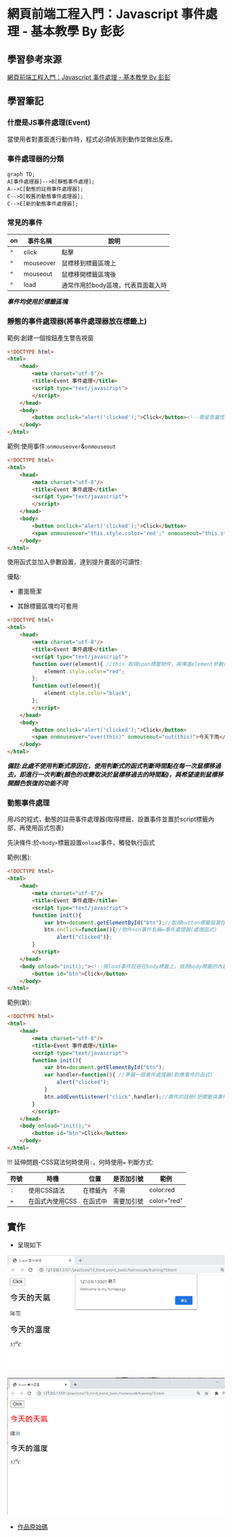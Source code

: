 # 網頁前端工程入門：Javascript 事件處理 - 基本教學 By 彭彭

## 學習參考來源

[網頁前端工程入門：Javascript 事件處理 - 基本教學 By 彭彭](https://www.youtube.com/watch?v=BPdQ-C5jP74&list=PL-g0fdC5RMbpqZ0bmvJTgVTS4tS3txRVp&index=20)

## 學習筆記

### 什麼是JS事件處理(Event)

當使用者對畫面進行動作時，程式必須偵測到動作並做出反應。

### 事件處理器的分類

```mermaid
graph TD;
A[事件處理器]-->B[靜態事件處理];
A-->C[動態的註冊事件處理器];
C-->D[較舊的動態事件處理器];
C-->E[新的動態事件處理器];
```

### 常見的事件

on|事件名稱|說明
---|---|---|
^|click|點擊
^|mouseover|鼠標移到標籤區塊上
^|mouseout|鼠標移開標籤區塊後
^|load|通常作用於body區塊，代表頁面載入時

***事件均使用於標籤區塊***

### 靜態的事件處理器(將事件處理器放在標籤上)

範例:創建一個按鈕產生警告視窗

```html
<!DOCTYPE html>
<html>
    <head>
        <meta charset="utf-8"/>
        <title>Event 事件處理</title>
        <script type="text/javascript">
        </script>
    </head>
    <body>
        <button onclick="alert('clicked');">Click</button><!--需留意屬性內如需要設置兩次引號，需交替使用(雙引號與單引號)，以免產生狀況-->
    </body>
</html>
```

範例:使用事件:`onmouseover`&`onmouseout`

```html
<!DOCTYPE html>
<html>
    <head>
        <meta charset="utf-8"/>
        <title>Event 事件處理</title>
        <script type="text/javascript">
        </script>
    </head>
    <body>
        <button onclick="alert('clicked');">Click</button>
        <span onmouseover="this.style.color='red';" onmouseout="this.style.color='black';">今天下雨</span><!--this代表標籤span物件；修改物件的css-->
    </body>
</html>
```

使用函式並加入參數設置，達到提升畫面的可讀性:

優點:

- 畫面簡潔

- 其餘標籤區塊均可套用

```html
<!DOCTYPE html>
<html>
    <head>
        <meta charset="utf-8"/>
        <title>Event 事件處理</title>
        <script type="text/javascript">
        function over(element){ //this 取得span標籤物件，再傳進element參數內
            element.style.color="red";
        };
        function out(element){
            element.style.color="black";
        };
        </script>
    </head>
    <body>
        <button onclick="alert('clicked');">Click</button>
        <span onmouseover="over(this)" onmouseout="out(this)">今天下雨</span>
    </body>
</html>
```

***備註:此處不使用判斷式原因在，使用判斷式的函式判斷時間點在每一次鼠標移過去，即進行一次判斷(顏色的改變取決於鼠標移過去的時間點)，與希望達到鼠標移開顏色恢復的功能不同***

### 動態事件處理

用JS的程式，動態的註冊事件處理器(取得標籤、設置事件並置於script標籤內部，再使用函式包裹)

先決條件:於`<body>`標籤設置`onload`事件，觸發執行函式

範例(舊):

```html
<!DOCTYPE html>
<html>
    <head>
        <meta charset="utf-8"/>
        <title>Event 事件處理</title>
        <script type="text/javascript">
        function init(){
            var btn=document.getElementById("btn");//取得button標籤設置在btn物件上
            btn.onclick=function(){//物件+on事件名稱=事件處理器(處理函式)
                alert("clicked")};
        }
        </script>
    </head>
    <body onload="init();"><!--將load事件註冊在body標籤上，偵測body標籤的內容完全載入成功，就會觸發load事件，並執行函式init()-->
        <button id="btn">Click</button>
    </body>
</html>
```

範例(新):

```html
<!DOCTYPE html>
<html>
    <head>
        <meta charset="utf-8"/>
        <title>Event 事件處理</title>
        <script type="text/javascript">
        function init(){
            var btn=document.getElementById("btn");
            var handler=function(){ //準備一個事件處理器(對應事件的函式)
                alert("clicked");
            }
            btn.addEventListener("click",handler);//事件的註冊(把標籤與事件&處理器做關聯);方法的參數(事件,事件處理器名稱)
        }
        </script>
    </head>
    <body onload="init();">
        <button id="btn">Click</button>
    </body>
</html>
```

!!!
    延伸問題-CSS寫法何時使用`:`，何時使用`=`
    判斷方式:

符號|時機|位置|是否加引號|範例
---|---|---|---|---|
`:`|使用CSS語法|在標籤內|不需|color:red
`=`|在函式內使用CSS|在函式中|需要加引號|color="red"

## 實作

- 呈現如下

![作品警告視窗](./images/1599128987749.jpg)

![作品鼠標移動顏色改變](./images/1567456.jpg)

- [作品原始碼](./homework/training19.html)
